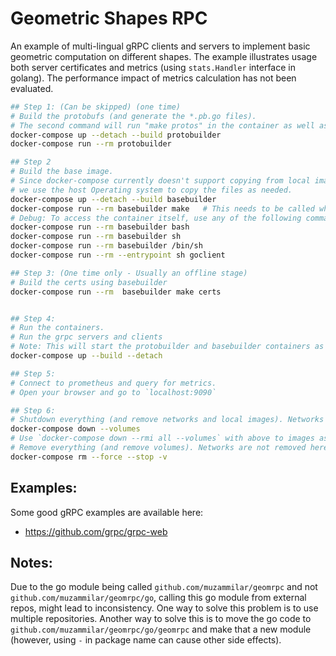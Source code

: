 # Geometric Shapes RPC
An example of multi-lingual gRPC clients and servers to implement basic geometric computation on different shapes. The example illustrates usage both server certificates and metrics (using `stats.Handler` interface in golang). The performance impact of metrics calculation has not been evaluated.

```sh
## Step 1: (Can be skipped) (one time)
# Build the protobufs (and generate the *.pb.go files).
# The second command will run "make protos" in the container as well as recreate go module/update dependencies
docker-compose up --detach --build protobuilder
docker-compose run --rm protobuilder

## Step 2
# Build the base image.
# Since docker-compose currently doesn't support copying from local images (between multiple Dockerfiles),
# we use the host Operating system to copy the files as needed.
docker-compose up --detach --build basebuilder
docker-compose run --rm basebuilder make   # This needs to be called whenever code is modified
# Debug: To access the container itself, use any of the following command(s)
docker-compose run --rm basebuilder bash
docker-compose run --rm basebuilder sh
docker-compose run --rm basebuilder /bin/sh
docker-compose run --rm --entrypoint sh goclient

## Step 3: (One time only - Usually an offline stage)
# Build the certs using basebuilder
docker-compose run --rm  basebuilder make certs


## Step 4:
# Run the containers.
# Run the grpc servers and clients
# Note: This will start the protobuilder and basebuilder containers as well.
docker-compose up --build --detach

## Step 5:
# Connect to prometheus and query for metrics.
# Open your browser and go to `localhost:9090`

## Step 6:
# Shutdown everything (and remove networks and local images). Networks are removed in this.
docker-compose down --volumes
# Use `docker-compose down --rmi all --volumes` with above to images as well
# Remove everything (and remove volumes). Networks are not removed here.
docker-compose rm --force --stop -v
```

## Examples:
Some good gRPC examples are available here:
* https://github.com/grpc/grpc-web

## Notes:
Due to the go module being called `github.com/muzammilar/geomrpc` and not `github.com/muzammilar/geomrpc/go`, calling this go module from external repos, might lead to inconsistency.
One way to solve this problem is to use multiple repositories. Another way to solve this is to move the go code to `github.com/muzammilar/geomrpc/go/geomrpc` and make that a new module (however, using `-` in package name can cause other side effects).
